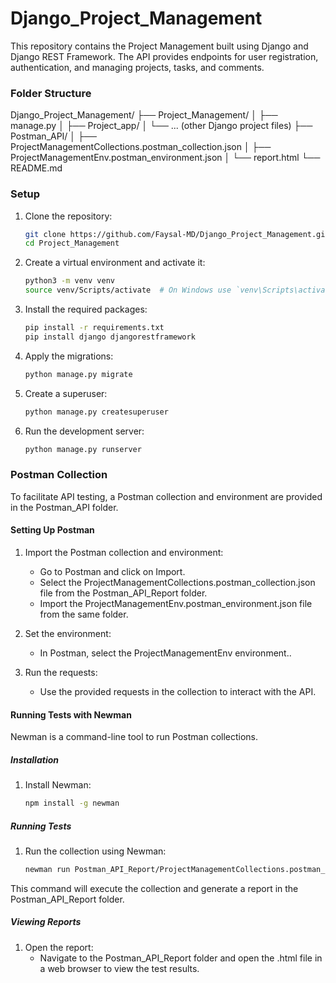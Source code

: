 # Django_Project_Management

This repository contains the Project Management built using Django and Django REST Framework. The API provides endpoints for user registration, authentication, and managing projects, tasks, and comments.

### Folder Structure

Django_Project_Management/
├── Project_Management/
│ ├── manage.py
│ ├── Project_app/
│ └── ... (other Django project files)
├── Postman_API/
│ ├── ProjectManagementCollections.postman_collection.json
│ ├── ProjectManagementEnv.postman_environment.json
│ └── report.html
└── README.md

### Setup

1. Clone the repository:

   ```sh
   git clone https://github.com/Faysal-MD/Django_Project_Management.git
   cd Project_Management
2. Create a virtual environment and activate it:

   ```sh
   python3 -m venv venv
   source venv/Scripts/activate  # On Windows use `venv\Scripts\activate`

3. Install the required packages:
   ```sh
   pip install -r requirements.txt
   pip install django djangorestframework

4. Apply the migrations:
   ```sh
   python manage.py migrate

5. Create a superuser:
   ```sh
   python manage.py createsuperuser

6. Run the development server:
   ```sh
   python manage.py runserver

### Postman Collection
To facilitate API testing, a Postman collection and environment are provided in the Postman_API folder.

#### Setting Up Postman
   1. Import the Postman collection and environment:
      - Go to Postman and click on Import.
      - Select the ProjectManagementCollections.postman_collection.json file from the Postman_API_Report folder.
      - Import the ProjectManagementEnv.postman_environment.json file from the same folder.
   
   2. Set the environment:
       - In Postman, select the ProjectManagementEnv environment..
   
   3. Run the requests:
      - Use the provided requests in the collection to interact with the API.
        
#### Running Tests with Newman
   Newman is a command-line tool to run Postman collections.

##### Installation
1. Install Newman:
   ```sh
   npm install -g newman
##### Running Tests
1. Run the collection using Newman:
   ```sh
   newman run Postman_API_Report/ProjectManagementCollections.postman_collection.json -e Postman_API_Report/ProjectManagementEnv.postman_environment.json -r cli,html --reporter-html-export=Postman_API_Report/report.html

This command will execute the collection and generate a report in the Postman_API_Report folder.
   
##### Viewing Reports
1. Open the report:
   - Navigate to the Postman_API_Report folder and open the .html file in a web browser to view the test results.



